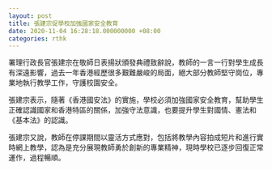 ```yaml
---
layout: post
title: 張建宗促學校加強國家安全教育
date: 2020-11-04 16:28:18.000000000 +08:00
categories: rthk
---
```


署理行政長官張建宗在敬師日表揚狀頒發典禮致辭說，教師的一言一行對學生成長有深遠影響，過去一年香港經歷很多艱難嚴峻的局面，絕大部分教師堅守崗位，專業地執行教學工作，守護校園安全。

張建宗表示，隨著《香港國安法》的實施，學校必須加強國家安全教育，幫助學生正確認識國家和香港特區的關係，加強守法意識，也要提升學生對國情、憲法和《基本法》的認識。

張建宗又說，教師在停課期間以靈活方式應對，包括將教學內容拍成短片和進行實時網上教學，認為是充分展現教師勇於創新的專業精神，現時學校已逐步回復正常運作，過程暢順。
